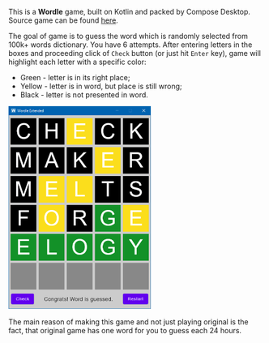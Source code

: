 This is a **Wordle** game, built on Kotlin and packed by Compose Desktop. Source game can be found [here](https://www.powerlanguage.co.uk/wordle/).

The goal of game is to guess the word which is randomly selected from 100k+ words dictionary. You have 6 attempts. After entering letters in the boxes and proceeding click of `Check` button (or just hit `Enter` key), game will highlight each letter with a specific color:
- Green - letter is in its right place;
- Yellow - letter is in word, but place is still wrong;
- Black - letter is not presented in word.

<img src="./screenshots/pic_1.png" height="400" />

The main reason of making this game and not just playing original is the fact, that original game has one word for you to guess each 24 hours.
